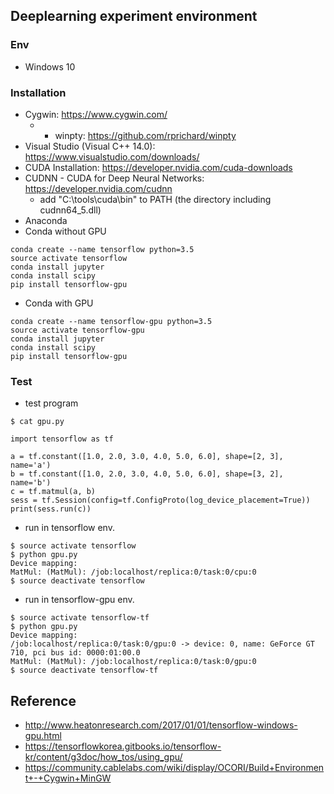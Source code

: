 ## Deeplearning experiment environment
### Env
- Windows 10

### Installation
- Cygwin: https://www.cygwin.com/ 
  - + winpty: https://github.com/rprichard/winpty
- Visual Studio (Visual C++ 14.0): https://www.visualstudio.com/downloads/
- CUDA Installation: https://developer.nvidia.com/cuda-downloads
- CUDNN - CUDA for Deep Neural Networks: https://developer.nvidia.com/cudnn
  - add "C:\tools\cuda\bin" to PATH (the directory including cudnn64_5.dll)
- Anaconda 
- Conda without GPU
```
conda create --name tensorflow python=3.5
source activate tensorflow
conda install jupyter
conda install scipy
pip install tensorflow-gpu
```
- Conda with GPU 
```
conda create --name tensorflow-gpu python=3.5
source activate tensorflow-gpu
conda install jupyter
conda install scipy
pip install tensorflow-gpu
```
### Test
- test program
```
$ cat gpu.py

import tensorflow as tf

a = tf.constant([1.0, 2.0, 3.0, 4.0, 5.0, 6.0], shape=[2, 3], name='a')
b = tf.constant([1.0, 2.0, 3.0, 4.0, 5.0, 6.0], shape=[3, 2], name='b')
c = tf.matmul(a, b)
sess = tf.Session(config=tf.ConfigProto(log_device_placement=True))
print(sess.run(c))
```
- run in tensorflow env.
```
$ source activate tensorflow
$ python gpu.py
Device mapping:
MatMul: (MatMul): /job:localhost/replica:0/task:0/cpu:0
$ source deactivate tensorflow
```
- run in tensorflow-gpu env.
```
$ source activate tensorflow-tf
$ python gpu.py
Device mapping:
/job:localhost/replica:0/task:0/gpu:0 -> device: 0, name: GeForce GT 710, pci bus id: 0000:01:00.0
MatMul: (MatMul): /job:localhost/replica:0/task:0/gpu:0
$ source deactivate tensorflow-tf
```
## Reference
- http://www.heatonresearch.com/2017/01/01/tensorflow-windows-gpu.html
- https://tensorflowkorea.gitbooks.io/tensorflow-kr/content/g3doc/how_tos/using_gpu/
- https://community.cablelabs.com/wiki/display/OCORI/Build+Environment+-+Cygwin+MinGW
